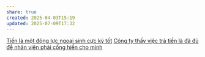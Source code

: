 ```yaml
---
share: true
created: 2025-04-03T15:19
updated: 2025-07-09T17:32
---
```


[Tiền là một động lực ngoại sinh cực kỳ tốt](../../../../../../%E2%9A%A1Hi%E1%BB%83u%20bi%E1%BA%BFt%20s%C3%A2u/Kinh%20t%E1%BA%BF/Kinh%20t%E1%BA%BF%20h%E1%BB%8Dc%20t%C3%A2m%20l%C3%BD/Ti%E1%BB%81n%20l%C3%A0%20m%E1%BB%99t%20%C4%91%E1%BB%99ng%20l%E1%BB%B1c%20ngo%E1%BA%A1i%20sinh%20c%E1%BB%B1c%20k%E1%BB%B3%20t%E1%BB%91t.md)
[Công ty thấy việc trả tiền là đã đủ để nhân viên phải cống hiến cho mình](../../../../../../%E2%9A%A1Hi%E1%BB%83u%20bi%E1%BA%BFt%20s%C3%A2u/%C4%90%E1%BA%A1o%20%C4%91%E1%BB%A9c,%20ph%C3%A1p%20lu%E1%BA%ADt.%20Kinh%20t%E1%BA%BF%20ch%C3%ADnh%20tr%E1%BB%8B/Ch%E1%BB%A7%20ngh%C4%A9a%20t%C6%B0%20b%E1%BA%A3n,%20t%C3%A2n%20t%E1%BB%B1%20do/C%C3%B4ng%20ty%20th%E1%BA%A5y%20vi%E1%BB%87c%20tr%E1%BA%A3%20ti%E1%BB%81n%20l%C3%A0%20%C4%91%C3%A3%20%C4%91%E1%BB%A7%20%C4%91%E1%BB%83%20nh%C3%A2n%20vi%C3%AAn%20ph%E1%BA%A3i%20c%E1%BB%91ng%20hi%E1%BA%BFn%20cho%20m%C3%ACnh.md)
